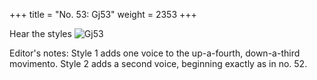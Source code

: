 +++
title = "No. 53: Gj53"
weight = 2353
+++

Hear the styles
![Gj53](/img/053DurDimM.jpg)

Editor's notes: Style 1 adds one voice to the up-a-fourth, down-a-third movimento. Style 2 adds a second voice, beginning exactly as in no. 52.
